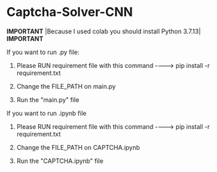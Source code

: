 # Captcha-Solver-CNN

**IMPORTANT** |Because I used colab you should install Python 3.7.13| **IMPORTANT**


If you want to run .py file:


  1. Please RUN requirement file with this command ----> pip install -r requirement.txt

  2. Change the FILE_PATH on main.py

  3. Run the "main.py" file



If you want to run .ipynb file


  1. Please RUN requirement file with this command ----> pip install -r requirement.txt

  2. Change the FILE_PATH on CAPTCHA.ipynb

  3. Run the "CAPTCHA.ipynb" file

